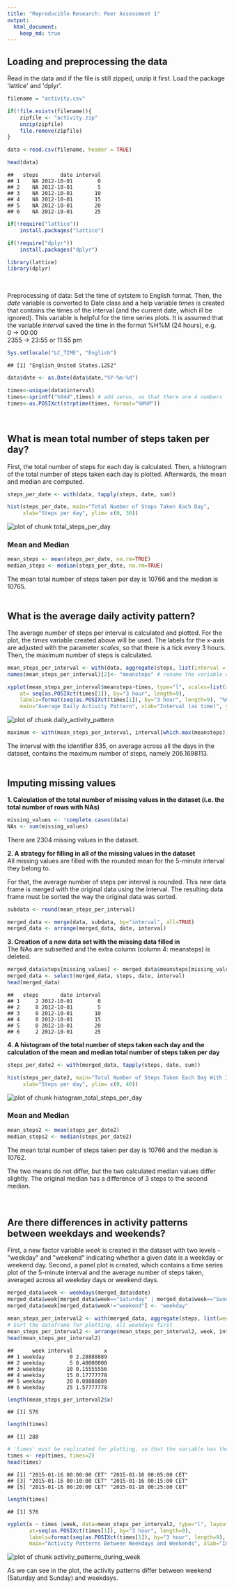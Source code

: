 ```yaml
---
title: "Reproducible Research: Peer Assessment 1"
output: 
  html_document:
    keep_md: true
---
```



## Loading and preprocessing the data

Read in the data and if the file is still zipped, unzip it first.
Load the package 'lattice' and 'dplyr'.


```r
filename = "activity.csv"

if(!file.exists(filename)){
    zipfile <- "activity.zip"
    unzip(zipfile)
    file.remove(zipfile)          
}

data <-read.csv(filename, header = TRUE)

head(data)
```

```
##   steps       date interval
## 1    NA 2012-10-01        0
## 2    NA 2012-10-01        5
## 3    NA 2012-10-01       10
## 4    NA 2012-10-01       15
## 5    NA 2012-10-01       20
## 6    NA 2012-10-01       25
```

```r
if(!require("lattice")) 
    install.packages("lattice")

if(!require("dplyr")) 
    install.packages("dplyr")

library(lattice)
library(dplyr)
```
<br>

Preprocessing of data:
Set the time of sytstem to English format. Then, the *date* variable is converted to Date class and
a help variable *times* is created that contains the times of the interval (and the current date, which ill be ignored). This variable is helpful for the time series plots.
It is assumed that the variable *interval* saved the time in the format %H%M (24 hours), e.g.  
0 -> 00:00  
2355 -> 23:55 or 11:55 pm  


```r
Sys.setlocale("LC_TIME", "English")
```

```
## [1] "English_United States.1252"
```

```r
data$date <- as.Date(data$date,"%Y-%m-%d")

times<-unique(data$interval)
times<-sprintf("%04d",times) # add zeros, so that there are 4 numbers
times<-as.POSIXct(strptime(times, format="%H%M")) 
```
<br>




## What is mean total number of steps taken per day?  

First, the total number of steps for each day is calculated. Then, a histogram 
of the total number of steps taken each day is plotted. Afterwards, the mean and median
are computed.



```r
steps_per_date <- with(data, tapply(steps, date, sum))

hist(steps_per_date, main="Total Number of Steps Taken Each Day", 
     xlab="Steps per day", ylim= c(0, 30))
```

![plot of chunk total_steps_per_day](figure/total_steps_per_day-1.png) 

### Mean and Median

```r
mean_steps <- mean(steps_per_date, na.rm=TRUE)
median_steps <- median(steps_per_date, na.rm=TRUE)
```

The mean total number of steps taken per day is 10766 and 
the median is 10765.  
<br>
        
## What is the average daily activity pattern?

The average number of steps per interval is calculated and plotted. For the plot, the *times* variable created above will be used. The labels for the x-axis are adjusted with the parameter *scales*, so that there is a tick every 3 hours. 
Then, the maximum number of steps is calculated.


```r
mean_steps_per_interval <- with(data, aggregate(steps, list(interval = interval), mean, na.rm=TRUE))
names(mean_steps_per_interval)[2]<- "meansteps" # rename the variable containing means

xyplot(mean_steps_per_interval$meansteps~times, type="l", scales=list(x=list(
    at= seq(as.POSIXct(times[1]), by="3 hour", length=9), 
    labels=format(seq(as.POSIXct(times[1]), by="3 hour", length=9), "%H:%M"))),
    main="Average Daily Activity Pattern", xlab="Interval (as time)", ylab="Average steps")
```

![plot of chunk daily_activity_pattern](figure/daily_activity_pattern-1.png) 

```r
maximum <- with(mean_steps_per_interval, interval[which.max(meansteps)])
```

The interval with the identifier 835, on average across all the days in the dataset, contains the maximum number of steps, namely 206.1698113.
<br> 
<br>     

## Imputing missing values

**1. Calculation of the total number of missing values in the dataset (i.e. the total number of rows with NAs)**


```r
missing_values <- !complete.cases(data)
NAs <- sum(missing_values)
```
There are 2304 missing values in the dataset.
<br>
      
**2. A strategy for filling in all of the missing values in the dataset**  
All missing values are filled with the rounded mean for the 5-minute interval they belong to.  

For that, the average number of steps per interval is rounded. This new data frame is merged with 
the original data using the interval. The resulting data frame must be sorted the way the
original data was sorted.


```r
subdata <- round(mean_steps_per_interval)

merged_data <- merge(data, subdata, by="interval", all=TRUE)
merged_data <- arrange(merged_data, date, interval)
```
     
**3. Creation of a new data set with the missing data filled in**  
The NAs are subsetted and the extra column (column 4: meansteps) is deleted.


```r
merged_data$steps[missing_values] <- merged_data$meansteps[missing_values]
merged_data <- select(merged_data, steps, date, interval)
head(merged_data)
```

```
##   steps       date interval
## 1     2 2012-10-01        0
## 2     0 2012-10-01        5
## 3     0 2012-10-01       10
## 4     0 2012-10-01       15
## 5     0 2012-10-01       20
## 6     2 2012-10-01       25
```

**4. A histogram of the total number of steps taken each day and the calculation of the mean and median total number of steps taken per day**


```r
steps_per_date2 <- with(merged_data, tapply(steps, date, sum))

hist(steps_per_date2, main="Total Number of Steps Taken Each Day With Imputing Missing Values", 
     xlab="Steps per day", ylim= c(0, 40))
```

![plot of chunk histogram_total_steps_per_day](figure/histogram_total_steps_per_day-1.png) 

### Mean and Median

```r
mean_steps2 <- mean(steps_per_date2)
median_steps2 <- median(steps_per_date2)
```

The mean total number of steps taken per day is 10766 and 
the median is 10762. 

The two means do not differ, but the two calculated median values differ slightly. The original median has a difference of 3 steps to the second median.
<br>      
<br>  
      
## Are there differences in activity patterns between weekdays and weekends?

First, a new factor variable *week* is created in the dataset with two levels - "weekday" and "weekend" indicating whether a given date is a weekday or weekend day. Second, a panel plot is created, which  contains a time series plot of the 5-minute interval and the average number of steps taken, averaged across all weekday days or weekend days.


```r
merged_data$week <- weekdays(merged_data$date)
merged_data$week[merged_data$week=="Saturday" | merged_data$week=="Sunday" ] <- "weekend"
merged_data$week[merged_data$week!="weekend"] <- "weekday"

mean_steps_per_interval2 <- with(merged_data, aggregate(steps, list(week = week, interval=interval), mean))
# Sort the dataframe for plotting, all weekdays first
mean_steps_per_interval2 <- arrange(mean_steps_per_interval2, week, interval) 
head(mean_steps_per_interval2)
```

```
##      week interval          x
## 1 weekday        0 2.28888889
## 2 weekday        5 0.40000000
## 3 weekday       10 0.15555556
## 4 weekday       15 0.17777778
## 5 weekday       20 0.08888889
## 6 weekday       25 1.57777778
```

```r
length(mean_steps_per_interval2$x)
```

```
## [1] 576
```

```r
length(times)
```

```
## [1] 288
```

```r
# 'times' must be replicated for plotting, so that the variable has the length of mean_steps_per_interval2$x
times <- rep(times, times=2)
head(times)
```

```
## [1] "2015-01-16 00:00:00 CET" "2015-01-16 00:05:00 CET"
## [3] "2015-01-16 00:10:00 CET" "2015-01-16 00:15:00 CET"
## [5] "2015-01-16 00:20:00 CET" "2015-01-16 00:25:00 CET"
```

```r
length(times)
```

```
## [1] 576
```

```r
xyplot(x ~ times |week, data=mean_steps_per_interval2, type="l", layout=c(1,2), scales=list(x=list(
       at=seq(as.POSIXct(times[1]), by="3 hour", length=9), 
       labels=format(seq(as.POSIXct(times[1]), by="3 hour", length=9), "%H:%M"))),
       main="Activity Patterns Between Weekdays and Weekends", xlab="Interval (as time)", ylab="Number of steps")
```

![plot of chunk activity_patterns_during_week](figure/activity_patterns_during_week-1.png) 

As we can see in the plot, the activity patterns differ between weekend (Saturday and Sunday) and weekdays.
